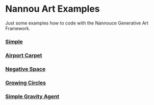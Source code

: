 # Nannou Art Examples

Just some examples how to code with the Nannouce Generative Art Framework. 

### [Simple](simple)
### [Airport Carpet](carpet)
### [Negative Space](negative-space)
### [Growing Circles](growing-circles)
### [Simple Gravity Agent](simple-gravity-agent)